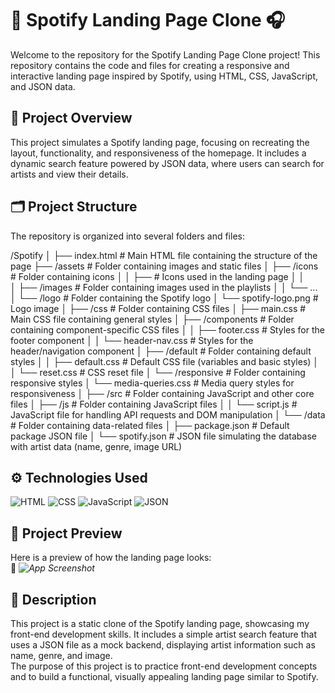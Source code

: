 # 🎼 Spotify Landing Page Clone 🎧

Welcome to the repository for the Spotify Landing Page Clone project! This repository contains the code and files for creating a responsive and interactive landing page inspired by Spotify, using HTML, CSS, JavaScript, and JSON data.

## 📍 Project Overview

This project simulates a Spotify landing page, focusing on recreating the layout, functionality, and responsiveness of the homepage. It includes a dynamic search feature powered by JSON data, where users can search for artists and view their details.

## 🗂️ Project Structure

The repository is organized into several folders and files:

/Spotify
│
├── index.html              # Main HTML file containing the structure of the page
├── /assets                 # Folder containing images and static files
│   ├── /icons              # Folder containing icons
│   │   ├──                 # Icons used in the landing page
│   │   
│   ├── /images             # Folder containing images used in the playlists
│   │   └── ...             
│   └── /logo               # Folder containing the Spotify logo
│       └── spotify-logo.png  # Logo image
│
├── /css                    # Folder containing CSS files
│   ├── main.css            # Main CSS file containing general styles
│   ├── /components         # Folder containing component-specific CSS files
│   │   ├── footer.css      # Styles for the footer component
│   │   └── header-nav.css  # Styles for the header/navigation component
│   ├── /default            # Folder containing default styles
│   │   ├── default.css     # Default CSS file (variables and basic styles)
│   │   └── reset.css       # CSS reset file
│   └── /responsive         # Folder containing responsive styles
│       └── media-queries.css # Media query styles for responsiveness
│
├── /src                    # Folder containing JavaScript and other core files
│   ├── /js                 # Folder containing JavaScript files
│   │   └── script.js       # JavaScript file for handling API requests and DOM manipulation
│   └── /data               # Folder containing data-related files
│       ├── package.json    # Default package JSON file
│       └── spotify.json    # JSON file simulating the database with artist data (name, genre, image URL)


## ⚙️ Technologies Used

![HTML](https://img.shields.io/badge/HTML-000?style=for-the-badge&logo=html5&logoColor=30A3DC)
![CSS](https://img.shields.io/badge/CSS-000?style=for-the-badge&logo=css3&logoColor=E94D5F)
![JavaScript](https://img.shields.io/badge/JavaScript-000?style=for-the-badge&logo=javascript&logoColor=30A3DC)
![JSON](https://img.shields.io/badge/JSON-black?logo=json&style=for-the-badge)


## 🎨 Project Preview

Here is a preview of how the landing page looks:  
📸 *![App Screenshot](https://github.com/SeuUsuario/SeuRepositorio/blob/main/path/to/your/gif.gif)*

## 🎤 Description

This project is a static clone of the Spotify landing page, showcasing my front-end development skills. It includes a simple artist search feature that uses a JSON file as a mock backend, displaying artist information such as name, genre, and image.  
The purpose of this project is to practice front-end development concepts and to build a functional, visually appealing landing page similar to Spotify.  
